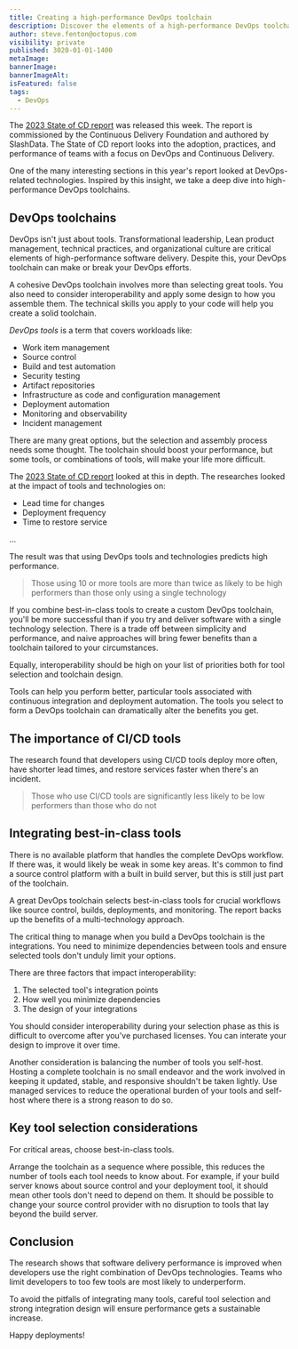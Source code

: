 ```yaml
---
title: Creating a high-performance DevOps toolchain
description: Discover the elements of a high-performance DevOps toolchain and the research that backs it up.
author: steve.fenton@octopus.com
visibility: private
published: 3020-01-01-1400
metaImage: 
bannerImage: 
bannerImageAlt: 
isFeatured: false
tags: 
  - DevOps
---
```


The [2023 State of CD report](https://cd.foundation/reports/) was released this week. The report is commissioned by the Continuous Delivery Foundation and authored by SlashData. The State of CD report looks into the adoption, practices, and performance of teams with a focus on DevOps and Continuous Delivery.

One of the many interesting sections in this year's report looked at DevOps-related technologies. Inspired by this insight, we take a deep dive into high-performance DevOps toolchains.

## DevOps toolchains

DevOps isn't just about tools. Transformational leadership, Lean product management, technical practices, and organizational culture are critical elements of high-performance software delivery. Despite this, your DevOps toolchain can make or break your DevOps efforts.

A cohesive DevOps toolchain involves more than selecting great tools. You also need to consider interoperability and apply some design to how you assemble them. The technical skills you apply to your code will help you create a solid toolchain.

*DevOps tools* is a term that covers workloads like:

- Work item management
- Source control
- Build and test automation
- Security testing 
- Artifact repositories
- Infrastructure as code and configuration management 
- Deployment automation
- Monitoring and observability
- Incident management

There are many great options, but the selection and assembly process needs some thought. The toolchain should boost your performance, but some tools, or combinations of tools, will make your life more difficult.

The [2023 State of CD report](https://cd.foundation/reports/) looked at this in depth. The researches looked at the impact of tools and technologies on:

- Lead time for changes
- Deployment frequency
- Time to restore service

...

The result was that using DevOps tools and technologies predicts high performance.

> Those using 10 or more tools are more than twice as likely to be high performers than those only using a single technology

If you combine best-in-class tools to create a custom DevOps toolchain, you'll be more successful than if you try and deliver software with a single technology selection. There is a trade off between simplicity and performance, and naive approaches will bring fewer benefits than a toolchain tailored to your circumstances.

Equally, interoperability should be high on your list of priorities both for tool selection and toolchain design.

Tools can help you perform better, particular tools associated with continuous integration and deployment automation. The tools you select to form a DevOps toolchain can dramatically alter the benefits you get.

## The importance of CI/CD tools

The research found that developers using CI/CD tools deploy more often, have shorter lead times, and restore services faster when there's an incident.

> Those who use CI/CD tools are significantly less likely to be low performers than those who do not

## Integrating best-in-class tools

There is no available platform that handles the complete DevOps workflow. If there was, it would likely be weak in some key areas. It's common to find a source control platform with a built in build server, but this is still just part of the toolchain.

A great DevOps toolchain selects best-in-class tools for crucial workflows like source control, builds, deployments, and monitoring. The report backs up the benefits of a multi-technology approach.

The critical thing to manage when you build a DevOps toolchain is the integrations. You need to minimize dependencies between tools and ensure selected tools don't unduly limit your options.

There are three factors that impact interoperability:

1. The selected tool's integration points
2. How well you minimize dependencies
3. The design of your integrations

You should consider interoperability during your selection phase as this is difficult to overcome after you've purchased licenses. You can interate your design to improve it over time.

Another consideration is balancing the number of tools you self-host. Hosting a complete toolchain is no small endeavor and the work involved in keeping it updated, stable, and responsive shouldn't be taken lightly. Use managed services to reduce the operational burden of your tools and self-host where there is a strong reason to do so.

## Key tool selection considerations

For critical areas, choose best-in-class tools.

Arrange the toolchain as a sequence where possible, this reduces the number of tools each tool needs to know about. For example, if your build server knows about source control and your deployment tool, it should mean other tools don't need to depend on them. It should be possible to change your source control provider with no disruption to tools that lay beyond the build server.

## Conclusion

The research shows that software delivery performance is improved when developers use the right combination of DevOps technologies. Teams who limit developers to too few tools are most likely to underperform.

To avoid the pitfalls of integrating many tools, careful tool selection and strong integration design will ensure performance gets a sustainable increase.

Happy deployments!
